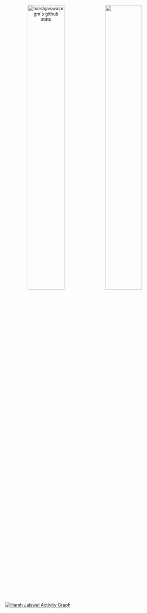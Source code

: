 <p align="center"> <img width="48%" src="https://github-readme-stats.vercel.app/api?username=harshjaiswalprgm&show_icons=true&count_private=true&theme=tokyonight" alt="harshjaiswalprgm's github stats" /> <img width="48%" src="https://github-readme-streak-stats.herokuapp.com/?user=harshjaiswalprgm&theme=tokyonight" /> </p>

<a href="https://github.com/harshjaiswalprgm/github-readme-activity-graph"><img alt="Harsh Jaiswal Activity Graph" src="https://github-readme-activity-graph.cyclic.app/graph?username=harshjaiswalprgm&theme=tokyonight&bg_color=fff8dc&color=5bcdec&line=33ff33&point=ffa500&hide_border=true" /></a>
